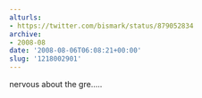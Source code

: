 ```yaml
---
alturls:
- https://twitter.com/bismark/status/879052834
archive:
- 2008-08
date: '2008-08-06T06:08:21+00:00'
slug: '1218002901'
---
```


nervous about the gre.....

